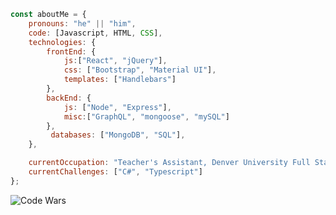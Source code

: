 ```javascript
const aboutMe = {
    pronouns: "he" || "him",
    code: [Javascript, HTML, CSS],
    technologies: {
        frontEnd: {
            js:["React", "jQuery"],
            css: ["Bootstrap", "Material UI"],
            templates: ["Handlebars"]
        },
        backEnd: {
            js: ["Node", "Express"],
            misc:["GraphQL", "mongoose", "mySQL"]
        },
         databases: ["MongoDB", "SQL"],
    },

    currentOccupation: "Teacher's Assistant, Denver University Full Stack Web Development Bootcamp",
    currentChallenges: ["C#", "Typescript"]
};
```

![Code Wars](https://www.codewars.com/users/Ccatalyst/badges/large)

<!--
**Ccatalyst/ccatalyst** is a ✨ _special_ ✨ repository because its `README.md` (this file) appears on your GitHub profile.

Here are some ideas to get you started:

- 🔭 I’m currently working on ...
- 🌱 I’m currently learning ...
- 👯 I’m looking to collaborate on ...
- 🤔 I’m looking for help with ...
- 💬 Ask me about ...
- 📫 How to reach me: ...
- 😄 Pronouns: ...
- ⚡ Fun fact: ...
-->
